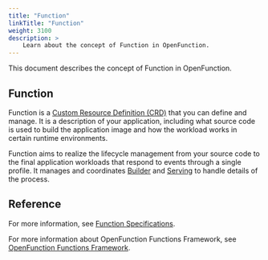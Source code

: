 ```yaml
---
title: "Function"
linkTitle: "Function"
weight: 3100
description: >	
    Learn about the concept of Function in OpenFunction.
---
```


This document describes the concept of Function in OpenFunction.

## Function

Function is a [Custom Resource Definition (CRD)](https://kubernetes.io/docs/tasks/extend-kubernetes/custom-resources/custom-resource-definitions/) that you can define and manage. It is a description of your application, including what source code is used to build the application image and how the workload works in certain runtime environments.

Function aims to realize the lifecycle management from your source code to the final application workloads that respond to events through a single profile. It manages and coordinates [Builder](../builder/) and [Serving](../serving/) to handle details of the process.

## Reference

For more information, see [Function Specifications](../../reference/component-reference/function-spec).

For more information about OpenFunction Functions Framework, see [OpenFunction Functions Framework](https://github.com/OpenFunction/functions-framework).
